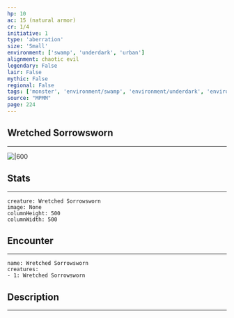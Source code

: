 ```yaml
---
hp: 10
ac: 15 (natural armor)
cr: 1/4
initiative: 1
type: 'aberration'    
size: 'Small'
environment: ['swamp', 'underdark', 'urban']
alignment: chaotic evil
legendary: False
lair: False
mythic: False
regional: False
tags: ['monster', 'environment/swamp', 'environment/underdark', 'environment/urban']
source: "MPMM"
page: 224
---
```


## Wretched Sorrowsworn
---

![|600](D:/Program%20Files/5e.tools/img/bestiary/MPMM/Wretched%20Sorrowsworn.webp)

## Stats
---

```statblock
creature: Wretched Sorrowsworn
image: None
columnHeight: 500
columnWidth: 500
```

## Encounter
---

```encounter-table
name: Wretched Sorrowsworn
creatures:
- 1: Wretched Sorrowsworn
```

## Description
---




